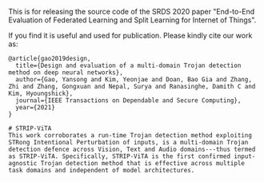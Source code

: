 This is for releasing the source code of the SRDS 2020 paper "End-to-End Evaluation of Federated Learning and Split Learning for Internet of Things".

If you find it is useful and used for publication. Please kindly cite our work as:

```
@article{gao2019design,
  title={Design and evaluation of a multi-domain Trojan detection method on deep neural networks},
  author={Gao, Yansong and Kim, Yeonjae and Doan, Bao Gia and Zhang, Zhi and Zhang, Gongxuan and Nepal, Surya and Ranasinghe, Damith C and Kim, Hyoungshick},
  journal={IEEE Transactions on Dependable and Secure Computing},
  year={2021}
}

# STRIP-ViTA
This work corroborates a run-time Trojan detection method exploiting STRong Intentional Perturbation of inputs, is a multi-domain Trojan detection defence across Vision, Text and Audio domains---thus termed as STRIP-ViTA. Specifically, STRIP-ViTA is the first confirmed input-agnostic Trojan detection method that is effective across multiple task domains and independent of model architectures.
